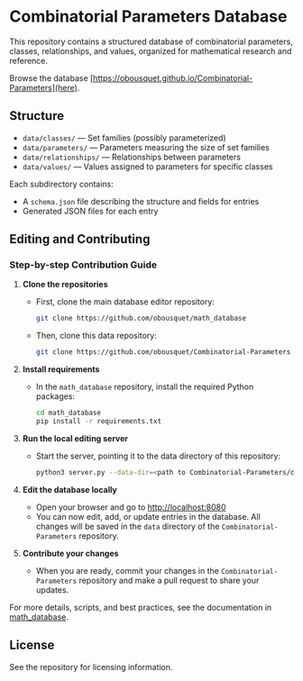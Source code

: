 # Combinatorial Parameters Database

This repository contains a structured database of combinatorial parameters, classes, relationships, and values, organized for mathematical research and reference.

Browse the database [https://obousquet.github.io/Combinatorial-Parameters](here).

## Structure
- `data/classes/` — Set families (possibly parameterized)
- `data/parameters/` — Parameters measuring the size of set families
- `data/relationships/` — Relationships between parameters
- `data/values/` — Values assigned to parameters for specific classes

Each subdirectory contains:
- A `schema.json` file describing the structure and fields for entries
- Generated JSON files for each entry

## Editing and Contributing

### Step-by-step Contribution Guide

1. **Clone the repositories**
	- First, clone the main database editor repository:
	  ```bash
	  git clone https://github.com/obousquet/math_database
	  ```
	- Then, clone this data repository:
	  ```bash
	  git clone https://github.com/obousquet/Combinatorial-Parameters
	  ```

2. **Install requirements**
	- In the `math_database` repository, install the required Python packages:
	  ```bash
	  cd math_database
	  pip install -r requirements.txt
	  ```

3. **Run the local editing server**
	- Start the server, pointing it to the data directory of this repository:
	  ```bash
	  python3 server.py --data-dir=<path to Combinatorial-Parameters/data>
	  ```

4. **Edit the database locally**
	- Open your browser and go to [http://localhost:8080](http://localhost:8080)
	- You can now edit, add, or update entries in the database. All changes will be saved in the `data` directory of the `Combinatorial-Parameters` repository.

5. **Contribute your changes**
	- When you are ready, commit your changes in the `Combinatorial-Parameters` repository and make a pull request to share your updates.

For more details, scripts, and best practices, see the documentation in [math_database](https://github.com/obousquet/math_database).

## License
See the repository for licensing information.
